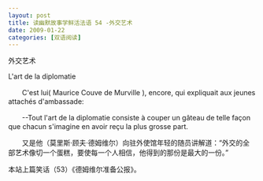 ```yaml
---
layout: post
title: 读幽默故事学鲜活法语 54 -外交艺术
date: 2009-01-22
categories: [双语阅读]  
---
```


外交艺术

L'art de la diplomatie

　　C'est lui( Maurice Couve de Murville ), encore, qui expliquait aux jeunes attachés d'ambassade:

　　--Tout l'art de la diplomatie consiste à couper un gâteau de telle façon que chacun s'imagine en avoir reçu la plus grosse part.



　　又是他（莫里斯·顾夫·德姆维尔）向驻外使馆年轻的随员讲解道：“外交的全部艺术像切一个蛋糕，要使每一个人相信，他得到的那份是最大的一份。”



本站上篇笑话（53）《德姆维尔准备公报》。
